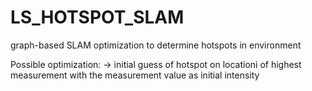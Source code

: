 # LS_HOTSPOT_SLAM

graph-based SLAM optimization to determine hotspots in environment

Possible optimization:
-> initial guess of hotspot on locationi of highest measurement with the measurement value as initial intensity